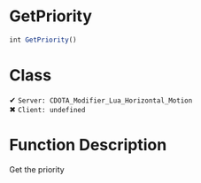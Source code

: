 # GetPriority
```js
int GetPriority()
```
# Class
✔ `Server: CDOTA_Modifier_Lua_Horizontal_Motion`  
✖ `Client: undefined`  

# Function Description
Get the priority
